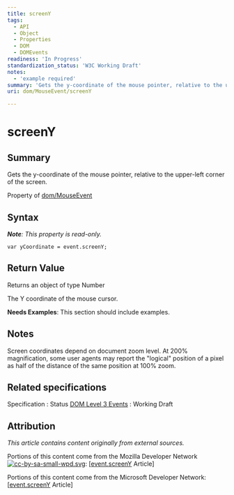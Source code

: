 ```yaml
---
title: screenY
tags:
  - API
  - Object
  - Properties
  - DOM
  - DOMEvents
readiness: 'In Progress'
standardization_status: 'W3C Working Draft'
notes:
  - 'example required'
summary: 'Gets the y-coordinate of the mouse pointer, relative to the upper-left corner of the screen.'
uri: dom/MouseEvent/screenY

---
```

# screenY

## Summary

Gets the y-coordinate of the mouse pointer, relative to the upper-left corner of the screen.

<span data-meta="applies_to" data-type="key">Property of <span data-type="value">[dom/MouseEvent](/dom/MouseEvent)</span></span>

## Syntax

***Note**: This property is read-only.*

``` {.js}
var yCoordinate = event.screenY;
```

## Return Value

<span data-meta="return" data-type="key">Returns an object of type <span data-type="value">Number</span></span>

The Y coordinate of the mouse cursor.

**Needs Examples**: This section should include examples.

## Notes

Screen coordinates depend on document zoom level. At 200% magnification, some user agents may report the "logical" position of a pixel as half of the distance of the same position at 100% zoom.

## Related specifications

Specification
:   Status
[DOM Level 3 Events](http://www.w3.org/TR/DOM-Level-3-Events/)
:   Working Draft

## Attribution

*This article contains content originally from external sources.*

Portions of this content come from the Mozilla Developer Network [![cc-by-sa-small-wpd.svg](/assets/thumb/8/8c/cc-by-sa-small-wpd.svg/120px-cc-by-sa-small-wpd.svg.png)](http://creativecommons.org/licenses/by-sa/3.0/us/): [[event.screenY](https://developer.mozilla.org/en-US/docs/Web/API/event.screenY) Article]

Portions of this content come from the Microsoft Developer Network: [[event.screenY](http://msdn.microsoft.com/en-us/library/ie/ff974883(v=vs.85).aspx) Article]

